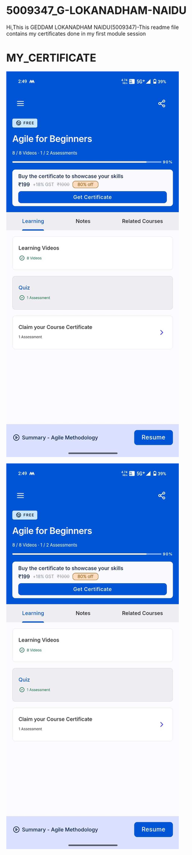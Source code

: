 # 5009347_G-LOKANADHAM-NAIDU


Hi,This is GEDDAM LOKANADHAM NAIDU(5009347)-This readme file contains my certificates done in my first module session


# MY_CERTIFICATE

 
![Agile Certificate](https://github.com/lokanad1904p/5009347_G-LOKANADHAM-NAIDU/blob/main/SDLC/Agile_Certificate_1.jpg)


<img src="https://github.com/lokanad1904p/5009347_G-LOKANADHAM-NAIDU/blob/main/SDLC/Agile_Certificate_1.jpg" alt="image">